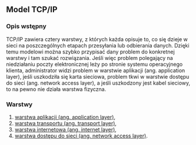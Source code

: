 ## Model TCP/IP

### Opis wstępny
TCP/IP zawiera cztery warstwy, z których każda opisuje to, co się dzieje w sieci na poszczególnych
etapach przesyłania lub odbierania danych. Dzięki temu modelowi można szybko przypisać dany
problem do konkretnej warstwy i tam szukać rozwiązania. Jeśli więc problem polegający na niedziałaniu
poczty elektronicznej leży po stronie systemu operacyjnego klienta, administrator widzi problem
w warstwie aplikacji (ang. application layer), jeśli uszkodziła się karta sieciowa, problem
tkwi w warstwie dostępu do sieci (ang. network access layer), a jeśli uszkodzony jest kabel sieciowy,
to na pewno nie działa warstwa fizyczna.

### Warstwy

1. [warstwa aplikacji (ang. application layer)](https://github.com/objectprogr/CCNA_200-301/blob/main/tcp_ip_wartswa_I_aplikacji.md),
2. [warstwa transportu (ang. transport layer)](https://github.com/objectprogr/CCNA_200-301/blob/main/tcp_ip_warstwa_II_transportu_.md),
3. [warstwa internetowa (ang. internet layer)](https://github.com/objectprogr/CCNA_200-301/blob/main/tcp_ip_warstwa_III_internetowa.md),
4. [warstwa dostępu do sieci (ang. network access layer)](https://github.com/objectprogr/CCNA_200-301/blob/main/tcp_ip_wartswa_IV_dostepu_do_sieci.md).
